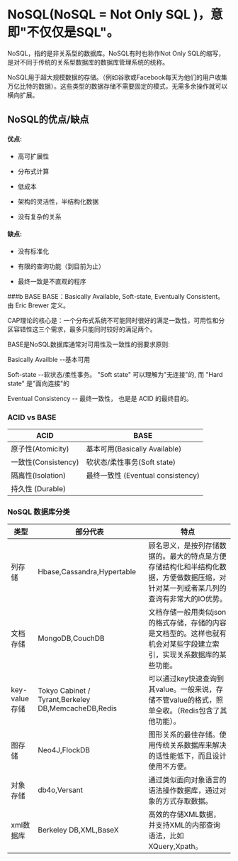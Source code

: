 # NoSQL(NoSQL = Not Only SQL )，意即"不仅仅是SQL"。

NoSQL，指的是非关系型的数据库。NoSQL有时也称作Not Only SQL的缩写，是对不同于传统的关系型数据库的数据库管理系统的统称。

NoSQL用于超大规模数据的存储。（例如谷歌或Facebook每天为他们的用户收集万亿比特的数据）。这些类型的数据存储不需要固定的模式，无需多余操作就可以横向扩展。

## NoSQL的优点/缺点
#### 优点:

- 高可扩展性

- 分布式计算

- 低成本

- 架构的灵活性，半结构化数据

- 没有复杂的关系

#### 缺点:

- 没有标准化

- 有限的查询功能（到目前为止）

- 最终一致是不直观的程序


###b BASE
BASE：Basically Available, Soft-state, Eventually Consistent。 由 Eric Brewer 定义。

CAP理论的核心是：一个分布式系统不可能同时很好的满足一致性，可用性和分区容错性这三个需求，最多只能同时较好的满足两个。

BASE是NoSQL数据库通常对可用性及一致性的弱要求原则:

Basically Availble --基本可用

Soft-state --软状态/柔性事务。 "Soft state" 可以理解为"无连接"的, 而 "Hard state" 是"面向连接"的

Eventual Consistency -- 最终一致性， 也是是 ACID 的最终目的。

### ACID vs BASE
ACID	  |   BASE
---|---
原子性(Atomicity)|基本可用(Basically Available)
一致性(Consistency)|	软状态/柔性事务(Soft state)
隔离性(Isolation)|最终一致性 (Eventual consistency)
持久性 (Durable)	 |
           

### NoSQL 数据库分类
类型  | 部分代表 | 特点
---|---|---
列存储 | Hbase,Cassandra,Hypertable | 顾名思义，是按列存储数据的。最大的特点是方便存储结构化和半结构化数据，方便做数据压缩，对针对某一列或者某几列的查询有非常大的IO优势。
文档存储 | MongoDB,CouchDB | 文档存储一般用类似json的格式存储，存储的内容是文档型的。这样也就有机会对某些字段建立索引，实现关系数据库的某些功能。
key-value存储 | Tokyo Cabinet / Tyrant,Berkeley DB,MemcacheDB,Redis | 可以通过key快速查询到其value。一般来说，存储不管value的格式，照单全收。（Redis包含了其他功能）。
图存储 | Neo4J,FlockDB | 图形关系的最佳存储。使用传统关系数据库来解决的话性能低下，而且设计使用不方便。
对象存储 | db4o,Versant | 通过类似面向对象语言的语法操作数据库，通过对象的方式存取数据。
xml数据库 | Berkeley DB,XML,BaseX | 高效的存储XML数据，并支持XML的内部查询语法，比如XQuery,Xpath。
